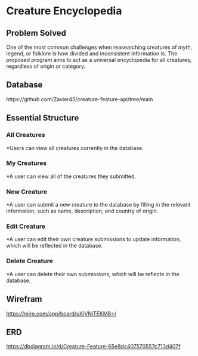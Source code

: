 <h1>Creature Encyclopedia</h1>

<h2>Problem Solved</h2>

One of the most common challenges when reasearching creatures of myth, legend, or folklore is how divided and inconsistent information is. The proposed program aims to act as a universal encyclopedia for all creatures, regardless of origin or category. 

<h2>Database</h2>
https://github.com/Zavier45/creature-feature-api/tree/main

<h2>Essential Structure</h2>

<h3>All Creatures</h3>
*Users can view all creatures currently in the database.

<h3>My Creatures</h3>

*A user can view all of the creatures they submitted.

<h3>New Creature</h3>

*A user can submit a new creature to the database by filling in the relevant information, such as name, description, and country of origin.

<h3>Edit Creature</h3>
 *A user can edit their own creature submissions to update information, which will be reflected in the database.

<h3>Delete Creature</h3>

*A user can delete their own submissions, which will be reflecte in the database.

<h2>Wirefram</h2>

https://miro.com/app/board/uXjVNjTEKM8=/

<h2>ERD</h2>

https://dbdiagram.io/d/Creature-Feature-65e8dc407570557c713d407f
